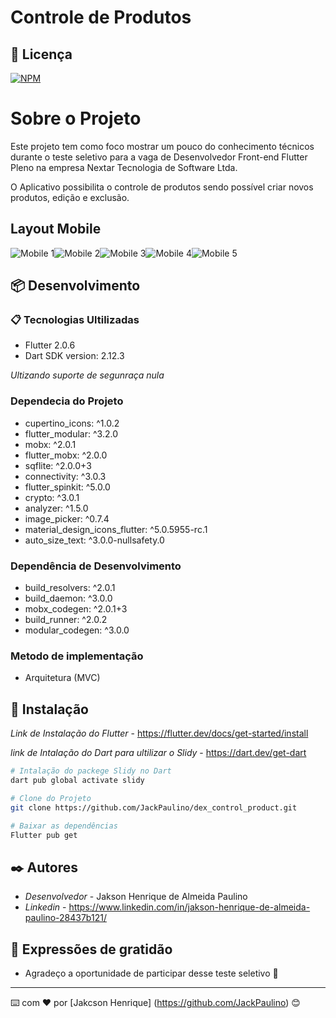 # Controle de Produtos

## 📄 Licença

[![NPM](https://img.shields.io/npm/l/react)](https://github.com/JackPaulino/dex_control_product/blob/main/LICENSE)

# Sobre o Projeto

Este projeto tem como foco mostrar um pouco do conhecimento técnicos durante o teste seletivo para a vaga  de Desenvolvedor Front-end Flutter Pleno na empresa Nextar Tecnologia de Software Ltda.

O Aplicativo possibilita o controle de produtos sendo possível criar novos produtos, edição e exclusão.

## Layout Mobile
![Mobile 1](https://github.com/JackPaulino/dex_control_product/blob/main/assets/images/print/Splash.jpg)![Mobile 2](https://github.com/JackPaulino/dex_control_product/blob/main/assets/images/print/login.jpg)![Mobile 3](https://github.com/JackPaulino/dex_control_product/blob/main/assets/images/print/home-3.jpg)![Mobile 4](https://github.com/JackPaulino/dex_control_product/blob/main/assets/images/print/home-1.jpg)![Mobile 5](https://github.com/JackPaulino/dex_control_product/blob/main/assets/images/print/home-2.jpg)


## 📦 Desenvolvimento


### 📋 Tecnologias Ultilizadas

- Flutter 2.0.6
- Dart SDK version: 2.12.3

*Ultizando suporte de segunraça nula*

 ### Dependecia do Projeto

   - cupertino_icons: ^1.0.2
   - flutter_modular: ^3.2.0
   - mobx: ^2.0.1
   - flutter_mobx: ^2.0.0
   - sqflite: ^2.0.0+3
   - connectivity: ^3.0.3
   - flutter_spinkit: ^5.0.0
   - crypto: ^3.0.1
   - analyzer: ^1.5.0
   - image_picker: ^0.7.4
   - material_design_icons_flutter: ^5.0.5955-rc.1
   - auto_size_text: ^3.0.0-nullsafety.0

 ### Dependência de Desenvolvimento

   - build_resolvers: ^2.0.1
   - build_daemon: ^3.0.0
   - mobx_codegen: ^2.0.1+3
   - build_runner: ^2.0.2
   - modular_codegen: ^3.0.0 

 ### Metodo de implementação

   - Arquitetura (MVC)

## 🔧 Instalação

 
 *Link de Instalação do Flutter* - https://flutter.dev/docs/get-started/install
 
 *link de Intalação do Dart para ultilizar o Slidy* - https://dart.dev/get-dart

```bash
# Intalação do packege Slidy no Dart 
dart pub global activate slidy

# Clone do Projeto 
git clone https://github.com/JackPaulino/dex_control_product.git

# Baixar as dependências
Flutter pub get
```

## ✒️ Autores

 * *Desenvolvedor* - Jakson Henrique de Almeida Paulino
 * *Linkedin* - https://www.linkedin.com/in/jakson-henrique-de-almeida-paulino-28437b121/

## 🎁 Expressões de gratidão

 * Agradeço a oportunidade de participar desse teste seletivo 📢

---
⌨️ com ❤️ por [Jakcson Henrique] (https://github.com/JackPaulino) 😊
